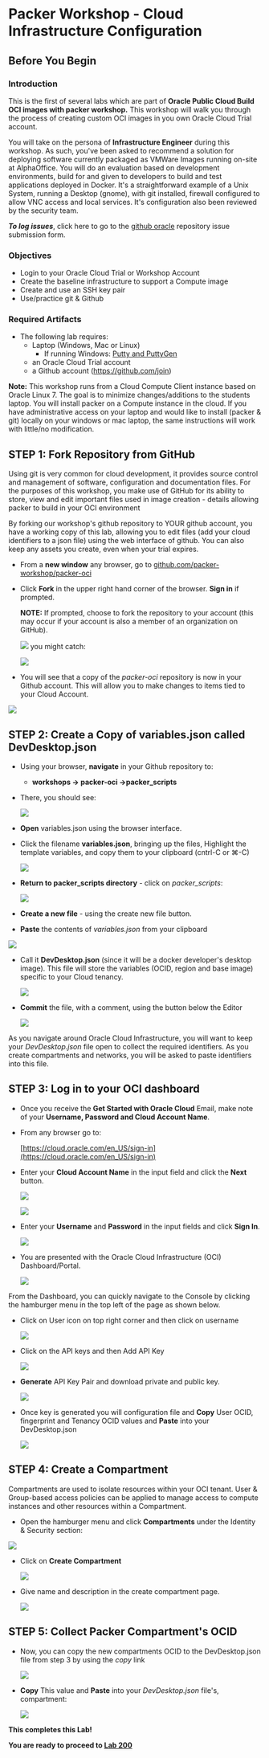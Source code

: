 # Packer Workshop - Cloud Infrastructure Configuration
## Before You Begin
### Introduction

This is the first of several labs which are part of **Oracle Public Cloud Build OCI images with packer workshop.** This workshop will walk you through the process of creating custom OCI images in you own Oracle Cloud Trial account.

You will take on the persona of **Infrastructure Engineer** during this workshop. As such, you've been asked to recommend a solution for deploying software currently packaged as VMWare Images running on-site at AlphaOffice.  You will do an evaluation based on development environments, build for and given to developers to build and test applications deployed in Docker.  It's a straightforward example of a Unix System, running a Desktop (gnome), with git installed, firewall configured to allow VNC access and local services.  It's configuration also been reviewed by the security team.

***To log issues***, click here to go to the [github oracle](https://github.com/oracle/learning-library/issues/new) repository issue submission form.

### Objectives

- Login to your Oracle Cloud Trial or Workshop Account
- Create the baseline infrastructure to support a Compute image
- Create and use an SSH key pair
- Use/practice git & Github

### Required Artifacts

- The following lab requires:
  - Laptop (Windows, Mac or Linux)
    - If running  Windows: [Putty and PuttyGen](https://www.chiark.greenend.org.uk/~sgtatham/putty/latest.html)
  - an Oracle Cloud Trial account
  - a Github account (https://github.com/join)

**Note:** This workshop runs from a Cloud Compute Client instance based on Oracle Linux 7.  The goal is to minimize changes/additions to the students laptop.  You will install packer on a Compute instance in the cloud.  If you have administrative access on your laptop and would like to install (packer & git) locally on your windows or mac laptop, the same instructions will work with little/no modification.
## **STEP 1**: Fork Repository from GitHub

Using git is very common for cloud development, it provides source control and management of software, configuration and documentation files.  For the purposes of this workshop, you make use of GitHub for its ability to store, view and edit important files used in image creation - details allowing packer to build in your OCI environment

By forking our workshop's github repository to YOUR github account, you have a working copy of this lab, allowing you to edit files (add your cloud identifiers to a json file) using the web interface of github. You can also keep any assets you create, even when your trial expires.

- From a **new window** any browser, go to <a href="https://github.com/packer-workshop/packer-oci" target="new">github.com/packer-workshop/packer-oci</a>

- Click **Fork** in the upper right hand corner of the browser. **Sign in** if prompted.

  **NOTE:** If prompted, choose to fork the repository to your account (this may occur if your account is also a member of an organization on GitHub).

  ![](images/Lab100/gh1.1.png " ")
  you might catch:

  ![](images/Lab100/gh.fork3.png " ")

-  You will see that a copy of the _packer-oci_ repository is now in your Github account.  This will allow you to make changes to items tied to your Cloud Account.

  ![](images/Lab100/gh.fork.png " ")

## **STEP 2**: Create a Copy of variables.json called DevDesktop.json

-  Using your browser, **navigate** in your Github repository to:  

    -  **workshops -> packer-oci ->packer_scripts**

- There, you should see:

  ![](images/Lab100/gh.filelist.png " ")

-  **Open** variables.json using the browser interface.

- Click the filename **variables.json**, bringing up the files, Highlight the template variables, and copy them to your clipboard (cntrl-C or &#8984;-C)

  ![](images/Lab100/gh.variables1.png " ")

- **Return to packer_scripts directory** - click on *packer_scripts*:

  ![](images/Lab100/gh.variables2.png " ")

- **Create a new file** - using the create new file button.

-  **Paste** the contents of *variables.json* from your clipboard

  ![](images/Lab100/gh.variables3.png " ")

- Call it **DevDesktop.json** (since it will be a docker developer's desktop image). This file will store the variables (OCID, region and base image) specific to your Cloud tenancy.

   ![](images/Lab100/gh.variables4.png " ")

- **Commit** the file, with a comment, using the button below the Editor

   ![](images/Lab100/gh.variables5.png " ")

As you navigate around Oracle Cloud Infrastructure, you will want to keep your _DevDesktop.json_ file open to collect the required identifiers.  As you create compartments and networks, you will be asked to paste identifiers into this file. 
## **STEP 3**: Log in to your OCI dashboard

- Once you receive the **Get Started with Oracle Cloud** Email, make note of your **Username, Password and Cloud Account Name**.

- From any browser go to:

    [https://cloud.oracle.com/en_US/sign-in](https://cloud.oracle.com/en_US/sign-in)

- Enter your **Cloud Account Name** in the input field and click the **Next** button.

  ![](images/100/image1.png " ")

  ![](images/100/image2.png " ")

- Enter your **Username** and **Password** in the input fields and click **Sign In**.

  ![](images/100/image3.png " ")

- You are presented with the Oracle Cloud Infrastructure (OCI) Dashboard/Portal.

  ![](images/100/image4.png " ")

From the Dashboard, you can quickly navigate to the Console by clicking the hamburger menu in the top left of the page as shown below.


- Click on User icon on top right corner and then click on username

  ![](images/100/image9.png " ")

- Click on the API keys and then Add API Key
  
  ![](images/100/image11.png " ")

- **Generate** API Key Pair and download private and public key.
  
  ![](images/100/image12.png " ")

- Once key is generated you will configuration file and **Copy** User OCID, fingerprint and Tenancy OCID values and **Paste** into your DevDesktop.json
  
  ![](images/100/image13.png " ")
## **STEP 4**: Create a Compartment

Compartments are used to isolate resources within your OCI tenant. User & Group-based access policies can be applied to manage access to compute instances and other resources within a Compartment.

- Open the hamburger menu and click **Compartments** under the Identity & Security section:

 ![](images/100/image5.png " ")  

- Click on **Create Compartment**
  
  ![](images/100/image6.png " ")  

- Give name and description in the create compartment page.

  ![](images/100/image7.png " ")


## **STEP 5**: Collect Packer Compartment's OCID

- Now, you can copy the new compartments OCID to the DevDesktop.json file from step 3 by using the *copy* link
  
  ![](images/100/image8.png " ")

- **Copy** This value and **Paste** into your _DevDesktop.json_ file's, compartment:

  ![](images/Lab100/3.11.png " ")

**This completes this Lab!**

**You are ready to proceed to [Lab 200](Lab200.md)**
